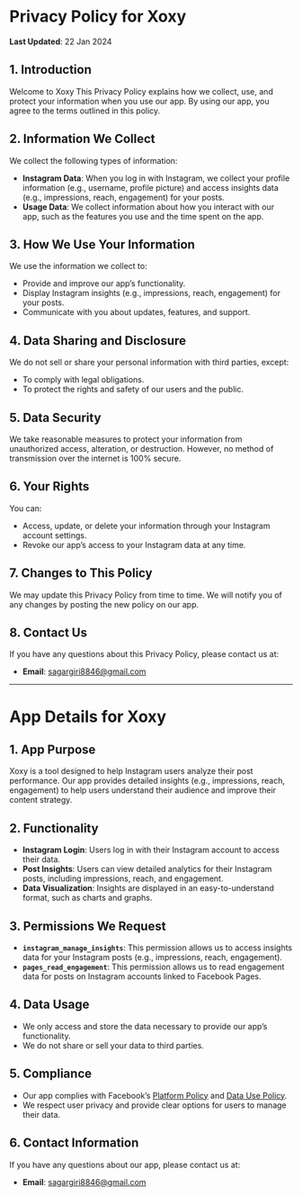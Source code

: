 # Privacy Policy for Xoxy

**Last Updated**: 22 Jan 2024

## 1. Introduction  
Welcome to Xoxy This Privacy Policy explains how we collect, use, and protect your information when you use our app. By using our app, you agree to the terms outlined in this policy.

## 2. Information We Collect  
We collect the following types of information:  
- **Instagram Data**: When you log in with Instagram, we collect your profile information (e.g., username, profile picture) and access insights data (e.g., impressions, reach, engagement) for your posts.  
- **Usage Data**: We collect information about how you interact with our app, such as the features you use and the time spent on the app.  

## 3. How We Use Your Information  
We use the information we collect to:  
- Provide and improve our app’s functionality.  
- Display Instagram insights (e.g., impressions, reach, engagement) for your posts.  
- Communicate with you about updates, features, and support.  

## 4. Data Sharing and Disclosure  
We do not sell or share your personal information with third parties, except:  
- To comply with legal obligations.  
- To protect the rights and safety of our users and the public.  

## 5. Data Security  
We take reasonable measures to protect your information from unauthorized access, alteration, or destruction. However, no method of transmission over the internet is 100% secure.  

## 6. Your Rights  
You can:  
- Access, update, or delete your information through your Instagram account settings.  
- Revoke our app’s access to your Instagram data at any time.  

## 7. Changes to This Policy  
We may update this Privacy Policy from time to time. We will notify you of any changes by posting the new policy on our app.  

## 8. Contact Us  
If you have any questions about this Privacy Policy, please contact us at:  
- **Email**: sagargiri8846@gmail.com 

---

# App Details for Xoxy

## 1. App Purpose  
Xoxy is a tool designed to help Instagram users analyze their post performance. Our app provides detailed insights (e.g., impressions, reach, engagement) to help users understand their audience and improve their content strategy.

## 2. Functionality  
- **Instagram Login**: Users log in with their Instagram account to access their data.  
- **Post Insights**: Users can view detailed analytics for their Instagram posts, including impressions, reach, and engagement.  
- **Data Visualization**: Insights are displayed in an easy-to-understand format, such as charts and graphs.  

## 3. Permissions We Request  
- **`instagram_manage_insights`**: This permission allows us to access insights data for your Instagram posts (e.g., impressions, reach, engagement).  
- **`pages_read_engagement`**: This permission allows us to read engagement data for posts on Instagram accounts linked to Facebook Pages.  

## 4. Data Usage  
- We only access and store the data necessary to provide our app’s functionality.  
- We do not share or sell your data to third parties.  

## 5. Compliance  
- Our app complies with Facebook’s [Platform Policy](https://developers.facebook.com/policy/) and [Data Use Policy](https://www.facebook.com/policy.php).  
- We respect user privacy and provide clear options for users to manage their data.  

## 6. Contact Information  
If you have any questions about our app, please contact us at:  
- **Email**: sagargiri8846@gmail.com
